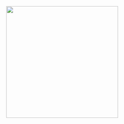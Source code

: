<img src = "https://github.com/4072-jenish/lebwork5_2_4/assets/150036720/359e7a9e-4f73-412a-bd46-b462d0dac2a8" width = "300">
